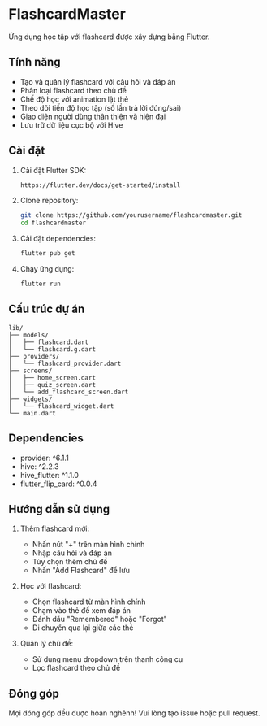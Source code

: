 # FlashcardMaster

Ứng dụng học tập với flashcard được xây dựng bằng Flutter.

## Tính năng

- Tạo và quản lý flashcard với câu hỏi và đáp án
- Phân loại flashcard theo chủ đề
- Chế độ học với animation lật thẻ
- Theo dõi tiến độ học tập (số lần trả lời đúng/sai)
- Giao diện người dùng thân thiện và hiện đại
- Lưu trữ dữ liệu cục bộ với Hive

## Cài đặt

1. Cài đặt Flutter SDK:
   ```bash
   https://flutter.dev/docs/get-started/install
   ```

2. Clone repository:
   ```bash
   git clone https://github.com/yourusername/flashcardmaster.git
   cd flashcardmaster
   ```

3. Cài đặt dependencies:
   ```bash
   flutter pub get
   ```

4. Chạy ứng dụng:
   ```bash
   flutter run
   ```

## Cấu trúc dự án

```
lib/
├── models/
│   ├── flashcard.dart
│   └── flashcard.g.dart
├── providers/
│   └── flashcard_provider.dart
├── screens/
│   ├── home_screen.dart
│   ├── quiz_screen.dart
│   └── add_flashcard_screen.dart
├── widgets/
│   └── flashcard_widget.dart
└── main.dart
```

## Dependencies

- provider: ^6.1.1
- hive: ^2.2.3
- hive_flutter: ^1.1.0
- flutter_flip_card: ^0.0.4

## Hướng dẫn sử dụng

1. Thêm flashcard mới:
   - Nhấn nút "+" trên màn hình chính
   - Nhập câu hỏi và đáp án
   - Tùy chọn thêm chủ đề
   - Nhấn "Add Flashcard" để lưu

2. Học với flashcard:
   - Chọn flashcard từ màn hình chính
   - Chạm vào thẻ để xem đáp án
   - Đánh dấu "Remembered" hoặc "Forgot"
   - Di chuyển qua lại giữa các thẻ

3. Quản lý chủ đề:
   - Sử dụng menu dropdown trên thanh công cụ
   - Lọc flashcard theo chủ đề

## Đóng góp

Mọi đóng góp đều được hoan nghênh! Vui lòng tạo issue hoặc pull request. 